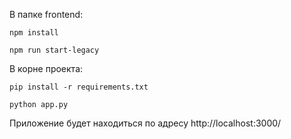 В папке frontend:
```shell
npm install
```
```shell
npm run start-legacy
```
В корне проекта:
```shell
pip install -r requirements.txt
```
```shell
python app.py
```
Приложение будет находиться по адресу http://localhost:3000/
